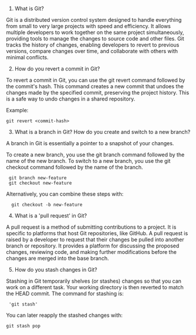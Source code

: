 1. What is Git?


        
 Git is a distributed version control system designed to handle everything from small to very large projects with speed and efficiency. It allows multiple developers to work together on the same project simultaneously, providing tools to manage the changes to source code and other files. Git tracks the history of changes, enabling developers to revert to previous versions, compare changes over time, and collaborate with others with minimal conflicts.


2. How do you revert a commit in Git?
   
 To revert a commit in Git, you can use the git revert command followed by the commit's hash. This command creates a new commit that undoes the changes made by the specified commit, preserving the project history. This is a safe way to undo changes in a shared repository.

Example:

    git revert <commit-hash>

 3. What is a branch in Git?
     How do you create and switch to a new branch?
    
 A branch in Git is essentially a pointer to a snapshot of your changes. 
 
 To create a new branch, you use the git branch command followed by the name of the new branch. To switch to a new branch, you use the git checkout command followed by the name of the branch.

     git branch new-feature
     git checkout new-feature

 Alternatively, you can combine these steps with:
 
      git checkout -b new-feature

 4. What is a 'pull request' in Git?
    
 A pull request is a method of submitting contributions to a project. It is specific to platforms that host Git repositories, like GitHub. A pull request is raised by a developer to request that their changes be pulled into another branch or repository. It provides a platform for discussing the proposed changes, reviewing code, and making further modifications before the changes are merged into the base branch.



5. How do you stash changes in Git?
   
 Stashing in Git temporarily shelves (or stashes) changes so that you can work on a different task. Your working directory is then reverted to match the HEAD commit. The command for stashing is:

     'git stash'

 You can later reapply the stashed changes with:

    git stash pop
    
